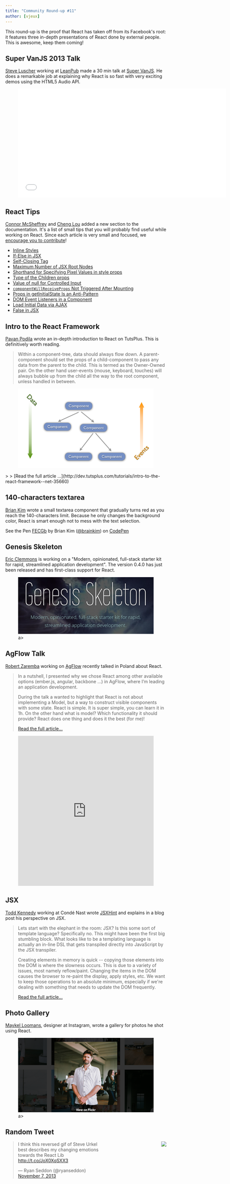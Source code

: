 ```yaml
---
title: "Community Round-up #11"
author: [vjeux]
---
```


This round-up is the proof that React has taken off from its Facebook's root: it features three in-depth presentations of React done by external people. This is awesome, keep them coming!

## Super VanJS 2013 Talk

[Steve Luscher](https://github.com/steveluscher) working at [LeanPub](https://leanpub.com/) made a 30 min talk at [Super VanJS](https://twitter.com/vanjs). He does a remarkable job at explaining why React is so fast with very exciting demos using the HTML5 Audio API.

<figure><iframe width="650" height="338" src="//www.youtube-nocookie.com/embed/1OeXsL5mr4g" frameborder="0" allowfullscreen></iframe></figure>


## React Tips

[Connor McSheffrey](http://connormcsheffrey.com/) and [Cheng Lou](https://github.com/chenglou) added a new section to the documentation. It's a list of small tips that you will probably find useful while working on React. Since each article is very small and focused, we [encourage you to contribute](/tips/introduction.html)!

- [Inline Styles](/tips/inline-styles.html)
- [If-Else in JSX](/tips/if-else-in-JSX.html)
- [Self-Closing Tag](/tips/self-closing-tag.html)
- [Maximum Number of JSX Root Nodes](/tips/maximum-number-of-jsx-root-nodes.html)
- [Shorthand for Specifying Pixel Values in style props](/tips/style-props-value-px.html)
- [Type of the Children props](/tips/children-props-type.html)
- [Value of null for Controlled Input](/tips/controlled-input-null-value.html)
- [`componentWillReceiveProps` Not Triggered After Mounting](/tips/componentWillReceiveProps-not-triggered-after-mounting.html)
- [Props in getInitialState Is an Anti-Pattern](/tips/props-in-getInitialState-as-anti-pattern.html)
- [DOM Event Listeners in a Component](/tips/dom-event-listeners.html)
- [Load Initial Data via AJAX](/tips/initial-ajax.html)
- [False in JSX](/tips/false-in-jsx.html)


## Intro to the React Framework

[Pavan Podila](http://blog.pixelingene.com/) wrote an in-depth introduction to React on TutsPlus. This is definitively worth reading.

> Within a component-tree, data should always flow down. A parent-component should set the props of a child-component to pass any data from the parent to the child. This is termed as the Owner-Owned pair. On the other hand user-events (mouse, keyboard, touches) will always bubble up from the child all the way to the root component, unless handled in between.
<figure><a href="http://dev.tutsplus.com/tutorials/intro-to-the-react-framework--net-35660"><img src="../img/blog/tutsplus.png"></a></figure>
>
> [Read the full article ...](http://dev.tutsplus.com/tutorials/intro-to-the-react-framework--net-35660)


## 140-characters textarea

[Brian Kim](https://github.com/brainkim) wrote a small textarea component that gradually turns red as you reach the 140-characters limit. Because he only changes the background color, React is smart enough not to mess with the text selection.

<p data-height="178" data-theme-id="0" data-slug-hash="FECGb" data-user="brainkim" data-default-tab="result" class='codepen'>See the Pen <a href='http://codepen.io/brainkim/pen/FECGb'>FECGb</a> by Brian Kim (<a href='http://codepen.io/brainkim'>@brainkim</a>) on <a href='http://codepen.io'>CodePen</a></p>
<script async src="//codepen.io/assets/embed/ei.js"></script>


## Genesis Skeleton

[Eric Clemmons](https://ericclemmons.github.io/) is working on a "Modern, opinionated, full-stack starter kit for rapid, streamlined application development". The version 0.4.0 has just been released and has first-class support for React.
<figure><a href="http://genesis-skeleton.com/"><img src="../img/blog/genesis_skeleton.png"></a>a></figure>


## AgFlow Talk

[Robert Zaremba](http://rz.scale-it.pl/) working on [AgFlow](http://www.agflow.com/) recently talked in Poland about React.

> In a nutshell, I presented why we chose React among other available options (ember.js, angular, backbone ...) in AgFlow, where I’m leading an application development.
>
> During the talk a wanted to highlight that React is not about implementing a Model, but a way to construct visible components with some state. React is simple. It is super simple, you can learn it in 1h. On the other hand what is model? Which functionality it should provide? React does one thing and does it the best (for me)!
>
> [Read the full article...](http://rz.scale-it.pl/2013/10/20/frontend_components_in_react.html)

<figure><iframe src="https://docs.google.com/presentation/d/1JSFbjCuuexwOHCeHWBMNRIJdyfD2Z0ZQwX65WOWkfaI/embed?start=false" frameborder="0" width="100%" height="468" allowfullscreen="true" mozallowfullscreen="true" webkitallowfullscreen="true"> </iframe></figure>


## JSX

[Todd Kennedy](http://tck.io/) working at Cond&eacute; Nast wrote [JSXHint](https://github.com/CondeNast/JSXHint) and explains in a blog post his perspective on JSX.

> Lets start with the elephant in the room: JSX?
> Is this some sort of template language? Specifically no. This might have been the first big stumbling block. What looks like to be a templating language is actually an in-line DSL that gets transpiled directly into JavaScript by the JSX transpiler.
>
> Creating elements in memory is quick -- copying those elements into the DOM is where the slowness occurs. This is due to a variety of issues, most namely reflow/paint. Changing the items in the DOM causes the browser to re-paint the display, apply styles, etc. We want to keep those operations to an absolute minimum, especially if we're dealing with something that needs to update the DOM frequently.
>
> [Read the full article...](http://tck.io/posts/jsxhint_and_react.html)


## Photo Gallery

[Maykel Loomans](http://miekd.com/), designer at Instagram, wrote a gallery for photos he shot using React.
<figure><a href="http://photos.miekd.com/xoxo2013/"><img src="../img/blog/xoxo2013.png"></a>a></figure>


## Random Tweet

<img src="../img/blog/steve_reverse.gif" style="float: right;" />
<div style="width: 320px;"><blockquote class="twitter-tweet"><p>I think this reversed gif of Steve Urkel best describes my changing emotions towards the React Lib <a href="http://t.co/JoX0XqSXX3">http://t.co/JoX0XqSXX3</a></p>&mdash; Ryan Seddon (@ryanseddon) <a href="https://twitter.com/ryanseddon/statuses/398572848802852864">November 7, 2013</a></blockquote></div>
